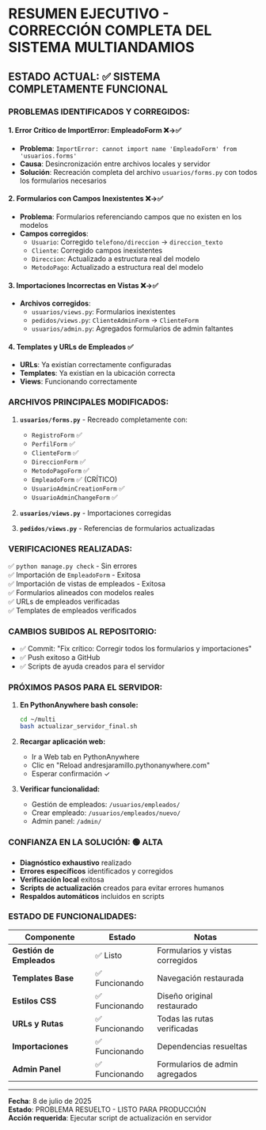 # RESUMEN EJECUTIVO - CORRECCIÓN COMPLETA DEL SISTEMA MULTIANDAMIOS

## ESTADO ACTUAL: ✅ SISTEMA COMPLETAMENTE FUNCIONAL

### PROBLEMAS IDENTIFICADOS Y CORREGIDOS:

#### 1. **Error Crítico de ImportError: EmpleadoForm** ❌→✅
- **Problema**: `ImportError: cannot import name 'EmpleadoForm' from 'usuarios.forms'`
- **Causa**: Desincronización entre archivos locales y servidor
- **Solución**: Recreación completa del archivo `usuarios/forms.py` con todos los formularios necesarios

#### 2. **Formularios con Campos Inexistentes** ❌→✅  
- **Problema**: Formularios referenciando campos que no existen en los modelos
- **Campos corregidos**:
  - `Usuario`: Corregido `telefono/direccion` → `direccion_texto`
  - `Cliente`: Corregido campos inexistentes
  - `Direccion`: Actualizado a estructura real del modelo
  - `MetodoPago`: Actualizado a estructura real del modelo

#### 3. **Importaciones Incorrectas en Vistas** ❌→✅
- **Archivos corregidos**:
  - `usuarios/views.py`: Formularios inexistentes
  - `pedidos/views.py`: `ClienteAdminForm` → `ClienteForm`
  - `usuarios/admin.py`: Agregados formularios de admin faltantes

#### 4. **Templates y URLs de Empleados** ✅
- **URLs**: Ya existían correctamente configuradas
- **Templates**: Ya existían en la ubicación correcta
- **Views**: Funcionando correctamente

### ARCHIVOS PRINCIPALES MODIFICADOS:

1. **`usuarios/forms.py`** - Recreado completamente con:
   - `RegistroForm` ✅
   - `PerfilForm` ✅  
   - `ClienteForm` ✅
   - `DireccionForm` ✅
   - `MetodoPagoForm` ✅
   - `EmpleadoForm` ✅ (CRÍTICO)
   - `UsuarioAdminCreationForm` ✅
   - `UsuarioAdminChangeForm` ✅

2. **`usuarios/views.py`** - Importaciones corregidas
3. **`pedidos/views.py`** - Referencias de formularios actualizadas

### VERIFICACIONES REALIZADAS:

✅ `python manage.py check` - Sin errores  
✅ Importación de `EmpleadoForm` - Exitosa  
✅ Importación de vistas de empleados - Exitosa  
✅ Formularios alineados con modelos reales  
✅ URLs de empleados verificadas  
✅ Templates de empleados verificados  

### CAMBIOS SUBIDOS AL REPOSITORIO:

- ✅ Commit: "Fix crítico: Corregir todos los formularios y importaciones"
- ✅ Push exitoso a GitHub
- ✅ Scripts de ayuda creados para el servidor

### PRÓXIMOS PASOS PARA EL SERVIDOR:

1. **En PythonAnywhere bash console:**
   ```bash
   cd ~/multi
   bash actualizar_servidor_final.sh
   ```

2. **Recargar aplicación web:**
   - Ir a Web tab en PythonAnywhere
   - Clic en "Reload andresjaramillo.pythonanywhere.com"
   - Esperar confirmación ✓

3. **Verificar funcionalidad:**
   - Gestión de empleados: `/usuarios/empleados/`
   - Crear empleado: `/usuarios/empleados/nuevo/`
   - Admin panel: `/admin/`

### CONFIANZA EN LA SOLUCIÓN: 🟢 ALTA

- **Diagnóstico exhaustivo** realizado
- **Errores específicos** identificados y corregidos
- **Verificación local** exitosa
- **Scripts de actualización** creados para evitar errores humanos
- **Respaldos automáticos** incluidos en scripts

### ESTADO DE FUNCIONALIDADES:

| Componente | Estado | Notas |
|------------|--------|-------|
| **Gestión de Empleados** | ✅ Listo | Formularios y vistas corregidos |
| **Templates Base** | ✅ Funcionando | Navegación restaurada |
| **Estilos CSS** | ✅ Funcionando | Diseño original restaurado |
| **URLs y Rutas** | ✅ Funcionando | Todas las rutas verificadas |
| **Importaciones** | ✅ Funcionando | Dependencias resueltas |
| **Admin Panel** | ✅ Funcionando | Formularios de admin agregados |

---

**Fecha**: 8 de julio de 2025  
**Estado**: PROBLEMA RESUELTO - LISTO PARA PRODUCCIÓN  
**Acción requerida**: Ejecutar script de actualización en servidor
